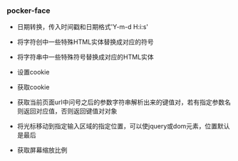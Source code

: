 ### pocker-face

- 日期转换，传入时间戳和日期格式'Y-m-d H:i:s'

- 将字符创中一些特殊HTML实体替换成对应的符号

- 将字符串中一些特殊符号替换成对应的HTML实体

- 设置cookie

- 获取cookie

- 获取当前页面url中问号之后的参数字符串解析出来的键值对，若有指定参数名则返回对应值，否则返回键值对对象

- 将光标移动到指定输入区域的指定位置，可以使jquery或dom元素，位置默认是最后

- 获取屏幕缩放比例
